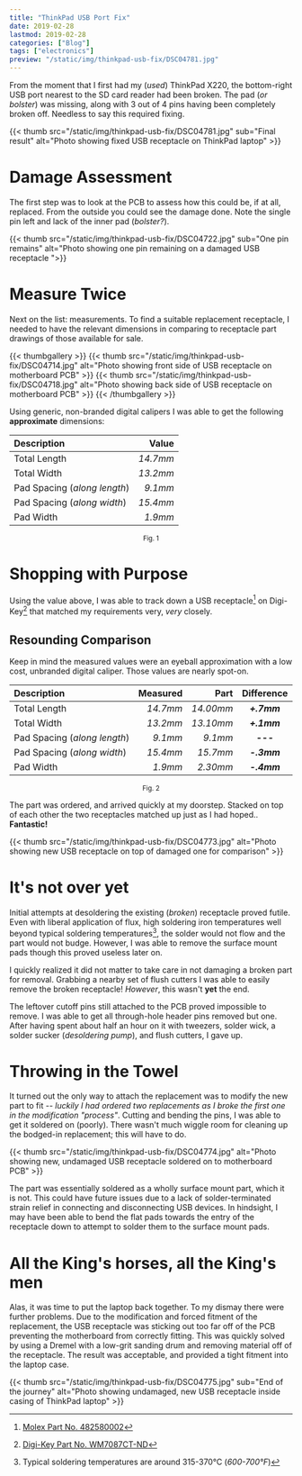 ```yaml
---
title: "ThinkPad USB Port Fix"
date: 2019-02-28
lastmod: 2019-02-28
categories: ["Blog"]
tags: ["electronics"]
preview: "/static/img/thinkpad-usb-fix/DSC04781.jpg"
---
```

From the moment that I first had my (_used_) ThinkPad X220, the bottom-right USB
port nearest to the SD card reader had been broken. The pad (_or bolster_) was
missing, along with 3 out of 4 pins having been completely broken off. Needless
to say this required fixing.

{{< thumb src="/static/img/thinkpad-usb-fix/DSC04781.jpg"
    sub="Final result"
    alt="Photo showing fixed USB receptacle on ThinkPad laptop" >}}
<!--more-->

# Damage Assessment

The first step was to look at the PCB to assess how this could be, if at all,
replaced. From the outside you could see the damage done. Note the single
pin left and lack of the inner pad (_bolster?_).

{{< thumb src="/static/img/thinkpad-usb-fix/DSC04722.jpg"
    sub="One pin remains"
    alt="Photo showing one pin remaining on a damaged USB receptacle ">}}

# Measure Twice

Next on the list: measurements. To find a suitable replacement receptacle, I
needed to have the relevant dimensions in comparing to receptacle part drawings
of those available for sale.

{{< thumbgallery >}}
    {{< thumb src="/static/img/thinkpad-usb-fix/DSC04714.jpg"
        alt="Photo showing front side of USB receptacle on motherboard PCB" >}}
    {{< thumb src="/static/img/thinkpad-usb-fix/DSC04718.jpg"
        alt="Photo showing back side of USB receptacle on motherboard PCB" >}}
{{< /thumbgallery >}}

Using generic, non-branded digital calipers I was able to get the following
**approximate** dimensions:

| Description                  |    Value |
|:-----------------------------|---------:|
| Total Length                 | _14.7mm_ |
| Total Width                  | _13.2mm_ |
| Pad Spacing (_along length_) |  _9.1mm_ |
| Pad Spacing (_along width_)  | _15.4mm_ |
| Pad Width                    |  _1.9mm_ |
<center><sub>Fig. 1</sub></center>

# Shopping with Purpose

Using the value above, I was able to track down a USB receptacle[^1] on
Digi-Key[^2] that matched my requirements very, _very_
closely.

## Resounding Comparison

Keep in mind the measured values were an eyeball approximation with a low cost,
unbranded digital caliper. Those values are nearly spot-on.

| Description                  | Measured |      Part | Difference  |
|:-----------------------------|---------:|----------:|:-----------:|
| Total Length                 | _14.7mm_ | _14.00mm_ | _**+.7mm**_ |
| Total Width                  | _13.2mm_ | _13.10mm_ | _**+.1mm**_ |
| Pad Spacing (_along length_) |  _9.1mm_ |   _9.1mm_ | **---**     |
| Pad Spacing (_along width_)  | _15.4mm_ |  _15.7mm_ | _**-.3mm**_ |
| Pad Width                    |  _1.9mm_ |  _2.30mm_ | _**-.4mm**_ |
<center><sub>Fig. 2</sub></center>

The part was ordered, and arrived quickly at my doorstep. Stacked on top of each
other the two receptacles matched up just as I had hoped.. **Fantastic!**

{{< thumb src="/static/img/thinkpad-usb-fix/DSC04773.jpg"
    alt="Photo showing new USB receptacle on top of damaged one for comparison" >}}

# It's not over yet

Initial attempts at desoldering the existing (_broken_) receptacle proved
futile. Even with liberal application of flux, high soldering iron temperatures
well beyond typical soldering temperatures[^3], the solder would not flow and
the part would not budge. However, I was able to remove the surface mount pads
though this proved useless later on.

I quickly realized it did not matter to take care in not damaging a broken part
for removal. Grabbing a nearby set of flush cutters I was able to easily remove
the broken receptacle! _However_, this wasn't **yet** the end.

The leftover cutoff pins still attached to the PCB proved impossible to
remove. I was able to get all through-hole header pins removed but one. After
having spent about half an hour on it with tweezers, solder wick, a solder
sucker (_desoldering pump_), and flush cutters, I gave up.

# Throwing in the Towel

It turned out the only way to attach the replacement was to modify the new part
to fit -- _luckily I had ordered two replacements as I broke the first one in
the modification "process"_. Cutting and bending the pins, I was able to get it
soldered on (poorly). There wasn't much wiggle room for cleaning up the
bodged-in replacement; this will have to do.

{{< thumb src="/static/img/thinkpad-usb-fix/DSC04774.jpg"
    alt="Photo showing new, undamaged USB receptacle soldered on to motherboard PCB" >}}

The part was essentially soldered as a wholly surface mount part, which it is
not. This could have future issues due to a lack of solder-terminated strain
relief in connecting and disconnecting USB devices. In hindsight, I may have
been able to bend the flat pads towards the entry of the receptacle down to
attempt to solder them to the surface mount pads.

# All the King's horses, all the King's men

Alas, it was time to put the laptop back together. To my dismay there were
further problems. Due to the modification and forced fitment of the replacement,
the USB receptacle was sticking out too far off of the PCB preventing the
motherboard from correctly fitting. This was quickly solved by using a Dremel
with a low-grit sanding drum and removing material off of the receptacle. The
result was acceptable, and provided a tight fitment into the laptop case.

{{< thumb src="/static/img/thinkpad-usb-fix/DSC04775.jpg"
    sub="End of the journey"
    alt="Photo showing undamaged, new USB receptacle inside casing of ThinkPad laptop" >}}

[^1]: [Molex Part No. 482580002](https://www.molex.com/molex/products/datasheet.jsp?part=active/0482580002_IO_CONNECTORS.xml&channel=Products)
[^2]: [Digi-Key Part No. WM7087CT-ND](https://www.digikey.com/products/en?keywords=WM7087CT-ND)
[^3]: Typical soldering temperatures are around 315-370°C (_600-700°F_)
